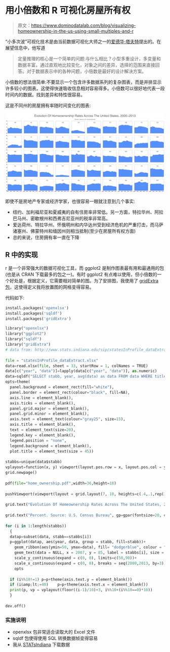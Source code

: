 # 用小倍数和 R 可视化房屋所有权

> 原文：<https://www.dominodatalab.com/blog/visualizing-homeownership-in-the-us-using-small-multiples-and-r>

“小多次波”可视化技术是由当前数据可视化大师之一的[爱德华·塔夫特](http://en.wikipedia.org/wiki/Edward_Tufte)提出的。在展望信息中，他写道

> 定量推理的核心是一个简单的问题:与什么相比？小型多重设计，多变量和数据丰富，通过直观地比较变化，对象之间的差异，选择的范围来直接回答。对于数据表示中的各种问题，小倍数是最好的设计解决方案。

小倍数的想法很简单:不要显示一个包含许多数据系列的复杂图表，而是并排显示许多较小的图表。这使得快速吸收信息相对容易得多。小倍数可以很好地代表一段时间内的数据。找到差异和特性很容易。

这是不同州的房屋拥有率随时间变化的图表:

![Evolution of Homeowner rates](img/dd5c3def9ee59df21cc4ad943f22aad4.png)

即使不是房地产专家或经济学家，也很容易一眼就注意到几个事实:

*   纽约、加利福尼亚和夏威夷的自有住房率非常低。另一方面，特拉华州、阿拉巴马州、密歇根州和西弗吉尼亚州的税率非常高。
*   爱达荷州、特拉华州、怀俄明州和内华达州受到经济危机的严重打击，而马萨诸塞州、佛蒙特州和缅因州则相当抵制(至少在房屋所有权方面)
*   总的来说，住房拥有率一直在下降

## R 中的实现

r 是一个非常强大的数据可视化工具，而 ggplot2 是制作图表最有用和最通用的包(也是从 CRAN 下载最多的包之一)。有时 ggplot2 有点难以使用，但小倍数的一个好处是，根据定义，它需要相对简单的图。为了安排图，我使用了 [gridExtra 包](http://cran.r-project.org/web/packages/gridExtra/index.html)，这使得定义我将放置图的网格变得容易。

代码如下:

```py
install.packages('openxlsx')
install.packages('sqldf')
install.packages('gridExtra')
```

```py
library("openxlsx")
library("ggplot2")
library("sqldf")
library("gridExtra")
# data from: http://www.stats.indiana.edu/sip/statesInProfile_dataExtract.xlsx

file = "statesInProfile_dataExtract.xlsx"
data=read.xlsx(file, sheet = 33, startRow = 1, colNames = TRUE)
data[c("year", "data")]=lapply(data[c("year", "data")], as.numeric)
data=sqldf("SELECT stabb, year, avg(data) as data FROM data WHERE title='Homeownership Rate' AND stabb NOT IN ('US', 'DC') GROUP BY 1, 2")
opts=theme(
  panel.background = element_rect(fill="white"),
  panel.border = element_rect(colour="black", fill=NA),
  axis.line = element_blank(),
  axis.ticks = element_blank(),
  panel.grid.major = element_blank(),
  panel.grid.minor = element_blank(),
  axis.text = element_text(colour="gray25", size=15),
  axis.title = element_blank(),
  text = element_text(size=20),
  legend.key = element_blank(),
  legend.position = "none",
  legend.background = element_blank(),
  plot.title = element_text(size = 45))

stabbs=unique(data$stabb)
vplayout=function(x, y) viewport(layout.pos.row = x, layout.pos.col = y)
grid.newpage()

pdf(file="home_ownership.pdf",width=36,height=18)

pushViewport(viewport(layout = grid.layout(7, 10, heights=c(.4,.1,rep(1,5)), widths=c(1.1, rep(1,9)))))

grid.text("Evolution Of Homeownership Rates Across The United States, 2000-2013", gp=gpar(fontsize=50, col="gray40"), vp = viewport(layout.pos.row = 1, layout.pos.col = 1:10))

grid.text("Percent. Source: U.S. Census Bureau", gp=gpar(fontsize=20, col="gray40"), vp = viewport(layout.pos.row = 2, layout.pos.col = 1:10))

for (i in 1:length(stabbs))
  {
  datap=subset(data, stabb==stabbs[i])
  p=ggplot(datap, aes(year, data, group = stabb, fill=stabb))+
    geom_ribbon(aes(ymin=50, ymax=data), fill= "dodgerblue", colour = "dodgerblue4")+
    geom_text(data = NULL, x = 2007, y = 85, label = stabbs[i], size = 8, colour = "gray50")+
    scale_y_continuous(expand = c(0, 0), limits=c(50,90))+
    scale_x_continuous(expand = c(0, 0), breaks = seq(2000,2013, by=3))+
    opts

  if (i%%10!=1) p=p+theme(axis.text.y = element_blank())
  if (i&amp;lt;=40)    p=p+theme(axis.text.x = element_blank())
  print(p, vp = vplayout(floor((i-1)/10)+3, i%%10+(i%%10==0)*10))
  }

dev.off()
```

### 实施说明

*   openxlsx 包非常适合读取大的 Excel 文件
*   sqldf 包使得使用 SQL 转换数据帧变得容易
*   我从 [STATsIndiana](http://www.stats.indiana.edu/sip) 下载数据